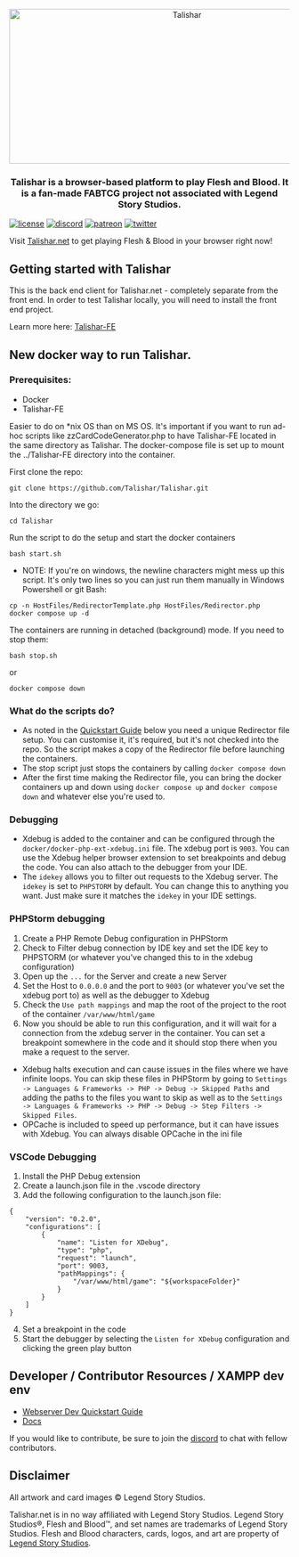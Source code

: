 <p align="center">
  <img src="https://github.com/Talishar/Talishar/blob/main/Images/TalisharLogo.webp?raw=true" width="623" height="278" alt="Talishar" />
</p>

<h3 align="center">Talishar is a browser-based platform to play Flesh and Blood. It is a fan-made FABTCG project not associated with Legend Story Studios.</h3>

[![license](https://flat.badgen.net/github/license/talishar/talishar)](./LICENSE)
[![discord](https://flat.badgen.net/discord/online-members/JykuRkdd5S?icon=discord)](https://discord.gg/JykuRkdd5S)
[![patreon](https://flat.badgen.net/badge/become/a%20patreon/F96854?icon=patreon)](https://www.patreon.com/talishar_online/)
[![twitter](https://flat.badgen.net/twitter/follow/talishar_online?icon=twitter)](https://twitter.com/talishar_online/)

Visit [Talishar.net](https://talishar.net/) to get playing Flesh & Blood in your browser right now!

## Getting started with Talishar

This is the back end client for Talishar.net - completely separate from the front end. In order to test Talishar locally, you will need to install the front end project.

Learn more here: [Talishar-FE](https://github.com/Talishar/Talishar-FE)

## New docker way to run Talishar.

### Prerequisites:
 - Docker
 - Talishar-FE

Easier to do on *nix OS than on MS OS.
It's important if you want to run ad-hoc scripts like zzCardCodeGenerator.php to have Talishar-FE located in the same directory as Talishar. The docker-compose file is set up to mount the ../Talishar-FE directory into the container.

First clone the repo:
```
git clone https://github.com/Talishar/Talishar.git
```
Into the directory we go:
```
cd Talishar
```
Run the script to do the setup and start the docker containers
```
bash start.sh
```

- NOTE: If you're on windows, the newline characters might mess up this script. It's only two lines so you can just run them manually in Windows Powershell or git Bash:
```
cp -n HostFiles/RedirectorTemplate.php HostFiles/Redirector.php
docker compose up -d
```

The containers are running in detached (background) mode. If you need to stop them:
```
bash stop.sh
```
or
```
docker compose down
```

### What do the scripts do?
- As noted in the [Quickstart Guide](https://docs.google.com/document/d/1qVlTrst58iZ_6xD9PkxIgZUiSKzV-S4eTJmK32qzaP0/edit) below you need a unique Redirector file setup. You can customise it, it's required, but it's not checked into the repo. So the script makes a copy of the Redirector file before launching the containers.
- The stop script just stops the containers by calling `docker compose down`
- After the first time making the Redirector file, you can bring the docker containers up and down using `docker compose up` and `docker compose down` and whatever else you're used to.

### Debugging
- Xdebug is added to the container and can be configured through the `docker/docker-php-ext-xdebug.ini` file. The xdebug port is `9003`. You can use the Xdebug helper browser extension to set breakpoints and debug the code. You can also attach to the debugger from your IDE.
- The `idekey` allows you to filter out requests to the Xdebug server. The `idekey` is set to `PHPSTORM` by default. You can change this to anything you want. Just make sure it matches the `idekey` in your IDE settings.

### PHPStorm debugging
1. Create a PHP Remote Debug configuration in PHPStorm
2. Check to Filter debug connection by IDE key and set the IDE key to PHPSTORM (or whatever you've changed this to in the xdebug configuration)
3. Open up the `...` for the Server and create a new Server
4. Set the Host to `0.0.0.0` and the port to `9003` (or whatever you've set the xdebug port to) as well as the debugger to Xdebug
5. Check the `Use path mappings` and map the root of the project to the root of the container `/var/www/html/game`
6. Now you should be able to run this configuration, and it will wait for a connection from the xdebug server in the container. You can set a breakpoint somewhere in the code and it should stop there when you make a request to the server.
- Xdebug halts execution and can cause issues in the files where we have infinite loops. You can skip these files in PHPStorm by going to `Settings -> Languages & Frameworks -> PHP -> Debug -> Skipped Paths` and adding the paths to the files you want to skip as well as to the `Settings -> Languages & Frameworks -> PHP -> Debug -> Step Filters -> Skipped Files`.
- OPCache is included to speed up performance, but it can have issues with Xdebug. You can always disable OPCache in the ini file
### VSCode Debugging
1. Install the PHP Debug extension
2. Create a launch.json file in the .vscode directory
3. Add the following configuration to the launch.json file:
```
{
    "version": "0.2.0",
    "configurations": [
        {
            "name": "Listen for XDebug",
            "type": "php",
            "request": "launch",
            "port": 9003,
            "pathMappings": {
                "/var/www/html/game": "${workspaceFolder}"
            }
        }
    ]
}
```
4. Set a breakpoint in the code
5. Start the debugger by selecting the `Listen for XDebug` configuration and clicking the green play button

## Developer / Contributor Resources / XAMPP dev env

- [Webserver Dev Quickstart Guide](https://docs.google.com/document/d/1qVlTrst58iZ_6xD9PkxIgZUiSKzV-S4eTJmK32qzaP0/edit)
- [Docs](https://docs.google.com/document/d/15zRJvMOYnwrFtf-pLW3jwpYEMaUrdnNhlhmfgyE4Rs0)

If you would like to contribute, be sure to join the [discord](https://discord.gg/ErmtqQQEFm) to chat with fellow contributors.

## Disclaimer

All artwork and card images © Legend Story Studios.

Talishar.net is in no way affiliated with Legend Story Studios. Legend Story Studios®, Flesh and Blood™, and set names are trademarks of Legend Story Studios. Flesh and Blood characters, cards, logos, and art are property of [Legend Story Studios](https://legendstory.com/).
